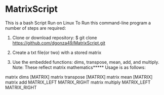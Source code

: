 # MatrixScript
This is a bash Script Run on Linux
To Run this command-line program a number of steps are required:

1. Clone or download repository:
    $  git clone https://github.com/dgonza49/MatrixScript.git

2. Create a txt file(or two) with a stored matrix

3. Use the embedded functions: dims, transpose, mean, add, and multiply. 
  Note: These reflect matrix mathematics*****
Usage is as follows:

matrix dims [MATRIX]
matrix transpose [MATRIX]
matrix mean [MATRIX]
matrix add MATRIX_LEFT MATRIX_RIGHT
matrix multiply MATRIX_LEFT MATRIX_RIGHT
